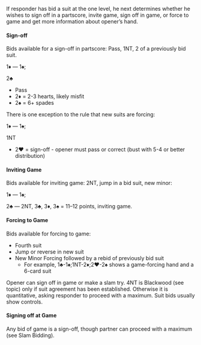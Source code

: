 If responder has bid a suit at the one level, he next determines whether he wishes
to sign off in a partscore, invite game, sign off in game, or force to game and get
more information about opener’s hand.

#### Sign-off
Bids available for a sign-off in partscore: Pass, 1NT, 2 of a previously bid suit.

1♦ — 1♠;

2♣

   * Pass
   * 2♦ = 2-3 hearts, likely misfit
   * 2♠ = 6+ spades

There is one exception to the rule that new suits are forcing:

1♦ — 1♠;

1NT

   * 2♥ = sign-off - opener must pass or correct (bust with 5-4 or better distribution)
   
#### Inviting Game
Bids available for inviting game: 2NT, jump in a bid suit, new minor:

1♦ — 1♠;

2♣ — 2NT, 3♣, 3♦, 3♠ = 11–12 points, inviting game.

#### Forcing to Game
Bids available for forcing to game:
   * Fourth suit
   * Jump or reverse in new suit
   * New Minor Forcing followed by a rebid of previously bid suit
      * For example, 1♣-1♠;1NT-2♦;2♥-2♠ shows a game-forcing hand and a 6-card suit

Opener can sign off in game or make a slam try. 
4NT is Blackwood (see topic) only if suit agreement has been established. 
Otherwise it is quantitative, asking responder to proceed with a maximum. 
Suit bids usually show controls.

#### Signing off at Game
Any bid of game is a sign-off, though partner can proceed with a maximum (see Slam Bidding).

